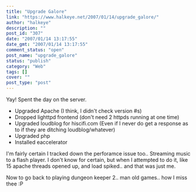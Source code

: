 ```yaml
---
title: "Upgrade Galore"
link: "https://www.halkeye.net/2007/01/14/upgrade_galore/"
author: "halkeye"
description: ""
post_id: "307"
date: "2007/01/14 13:17:55"
date_gmt: "2007/01/14 13:17:55"
comment_status: "open"
post_name: "upgrade_galore"
status: "publish"
category: "Web"
tags: []
cover: ""
post_type: "post"
---
```


Yay! Spent the day on the server.

* Upgraded Apache (I think, I didn't check version #s)
* Dropped lighttpd frontend (don't need 2 httpds running at one time)
* Upgraded loudblog for hiscifi.com (Even if I never do get a response as to if they are ditching loudblog/whatever)
* Upgraded php
* Installed eaccelerator

I'm fairly certain I tracked down the perforamce issue too.. Streaming music to a flash player. I don't know for certain, but when I attempted to do it, like 15 apache threads opened up, and load spiked.. and that was just me.

Now to go back to playing dungeon keeper 2.. man old games.. how I miss thee :P